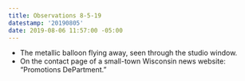 ```yaml
---
title: Observations 8-5-19
datestamp: '20190805'
date: 2019-08-06 11:57:00 -05:00
---
```


- The metallic balloon flying away, seen through the studio window.
- On the contact page of a small-town Wisconsin news website: “Promotions DePartment.”
